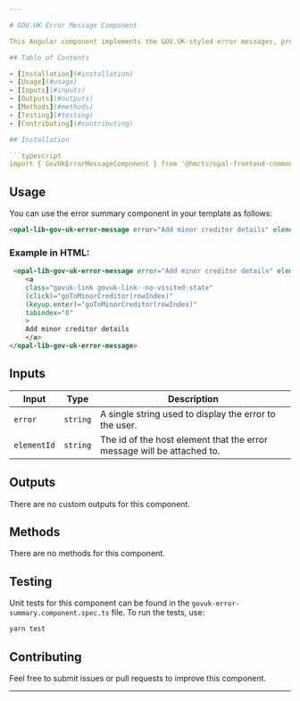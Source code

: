 ```yaml
---

# GOV.UK Error Message Component

This Angular component implements the GOV.UK-styled error messages, providing a way to display error messages on form elements and also native elements. 

## Table of Contents

- [Installation](#installation)
- [Usage](#usage)
- [Inputs](#inputs)
- [Outputs](#outputs)
- [Methods](#methods)
- [Testing](#testing)
- [Contributing](#contributing)

## Installation

```typescript
import { GovUkErrorMessageComponent } from '@hmcts/opal-frontend-common/components/govuk/govuk-error-message';
```

## Usage

You can use the error summary component in your template as follows:

```html
<opal-lib-gov-uk-error-message error="Add minor creditor details" elementId="error-message"> </opal-lib-gov-uk-error-message>
```

### Example in HTML:

```html
 <opal-lib-gov-uk-error-message error="Add minor creditor details" elementId="error-message">
    <a
    class="govuk-link govuk-link--no-visited-state"
    (click)="goToMinorCreditor(rowIndex)"
    (keyup.enter)="goToMinorCreditor(rowIndex)"
    tabindex="0"
    >
    Add minor creditor details
    </a>
</opal-lib-gov-uk-error-message>
```

## Inputs

| Input       | Type     | Description                                                            |
| ----------- | -------- | ---------------------------------------------------------------------- |
| `error`     | `string` | A single string used to display the error to the user.                 |
| `elementId` | `string` | The id of the host element that the error message will be attached to. |


## Outputs

There are no custom outputs for this component.

## Methods

There are no methods for this component.

## Testing

Unit tests for this component can be found in the `govuk-error-summary.component.spec.ts` file. To run the tests, use:

```bash
yarn test
```

## Contributing

Feel free to submit issues or pull requests to improve this component.

---
```

